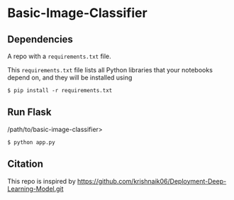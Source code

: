 # Basic-Image-Classifier

## Dependencies
A repo with a `requirements.txt` file.

This `requirements.txt` file lists all Python libraries that your notebooks depend on, and they will be installed using

```
$ pip install -r requirements.txt
```

## Run Flask

/path/to/basic-image-classifier>
```
$ python app.py
```

## Citation

This repo is inspired by https://github.com/krishnaik06/Deployment-Deep-Learning-Model.git
